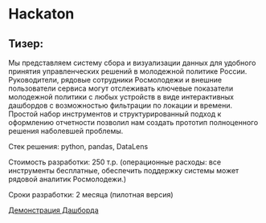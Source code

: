 # Hackaton
## Тизер:
Мы представляем систему сбора и визуализации данных для удобного принятия управленческих решений в молодежной политике России. Руководители, рядовые сотрудники Росмолодежи и внешние пользователи сервиса могут отслеживать ключевые показатели молодежной политики с любых устройств в виде интерактивных дашбордов с возможностью фильтрации по локации и времени. Простой набор инструментов и структурированный подход к оформлению отчетности позволил нам создать прототип полноценного решения наболевшей проблемы.

Стек решения: python, pandas, DataLens

Стоимость разработки: 250 т.р. (операционные расходы: все инструменты бесплатные, обеспечить поддержку системы может рядовой аналитик Росмолодежи.)

Сроки разработки: 2 месяца (пилотная версия)

[Демонстрация Дашборда](https://datalens.yandex/xyd1ytxhxdg2n)

